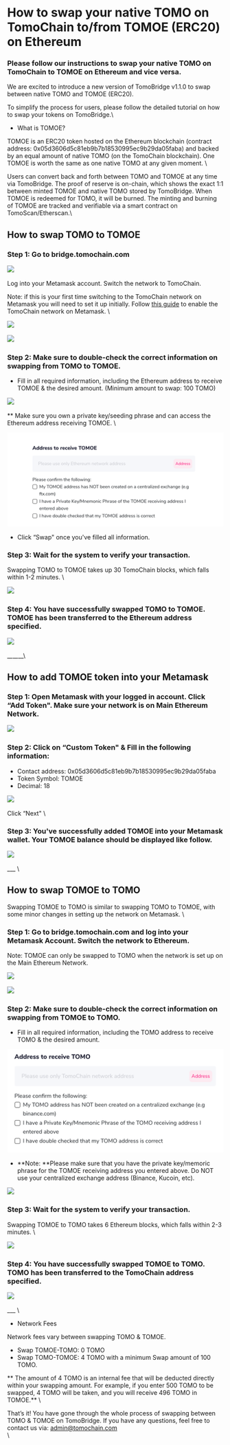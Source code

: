 # How to swap your native TOMO on TomoChain to/from TOMOE (ERC20) on Ethereum

### Please follow our instructions to swap your native TOMO on TomoChain to TOMOE on Ethereum and vice versa. 

We are excited to introduce a new version of TomoBridge v1.1.0 to swap between native TOMO and TOMOE (ERC20). 

To simplify the process for users, please follow the detailed tutorial on how to swap your tokens on TomoBridge.\


* What is TOMOE?

TOMOE is an ERC20 token hosted on the Ethereum blockchain (contract address: 0x05d3606d5c81eb9b7b18530995ec9b29da05faba) and backed by an equal amount of native TOMO (on the TomoChain blockchain). One TOMOE is worth the same as one native TOMO at any given moment. \


Users can convert back and forth between TOMO and TOMOE at any time via TomoBridge. The proof of reserve is on-chain, which shows the exact 1:1 between minted TOMOE and native TOMO stored by TomoBridge. When TOMOE is redeemed for TOMO, it will be burned. The minting and burning of TOMOE are tracked and verifiable via a smart contract on TomoScan/Etherscan.\


## How to swap TOMO to TOMOE

### Step 1: Go to bridge.tomochain.com 

![](https://lh3.googleusercontent.com/Y3Cx4DQbiqdgqW3F4YKPqd39MFLeJ01i5Dy64War7sfATuDvEuslhT1uXDJ89pa7M7d5i5NloGlwR0rmg45cTjgprn9l9deqEn6a9AXT3qNpmz_q3tWLEkOKKp2ljnRbkTLQin5n)

Log into your Metamask account. Switch the network to TomoChain. 

Note: if this is your first time switching to the TomoChain network on Metamask you will need to set it up initially. Follow [this guide](https://docs.tomochain.com/general/how-to-connect-to-tomochain-network/metamask) to enable the TomoChain network on Metamask. \


![](https://lh5.googleusercontent.com/njLdwcgDxhVmwJkymQOGRxLZ0LxtchjRsvU3Eb1SJHTC6HPrlvJyrZCZYWBQ6JKO8UgdHJXafTAwVRhmYp0mRbKy41COQ9Se7\_Y-aNNvgZ03PNaSoQb5Qx_JUXhWp_iQfIdWRzG3)

![](https://lh5.googleusercontent.com/W28ZS3KDdRvyBOU4cjxwFF0XB85mNkMJunyD7DmSpoP3julAhgRzesndX4L8i07OBDzPtazMnOKC4l56xPYIFcL9Eeh6N7XYYab_shZyT1BQpXpmov3p6cJLr1YKK_pqakatNPXa)

### Step 2: Make sure to double-check the correct information on swapping from TOMO to TOMOE. 

* Fill in all required information, including the Ethereum address to receive TOMOE & the desired amount. (Minimum amount to swap: 100 TOMO) 

![](https://lh3.googleusercontent.com/J9H6fJYrNlG7wL8GdRb1G90jbMLcUVGM1\_3VdiU58sM309AFgTTN0WyuFpFjIiTU2-bzqKbR0bl155rAo8Xh0ikwhgou6isQLaSI029rBfDO-Q53GxvoVq86X38iZwADsapDsatN)

\*\* Make sure you own a private key/seeding phrase and can access the Ethereum address receiving TOMOE. \


![](../../../.gitbook/assets/screen-shot-2020-10-01-at-4.50.46-pm.png)

* Click “Swap" once you've filled all information. 

### Step 3: Wait for the system to verify your transaction. 

Swapping TOMO to TOMOE takes up 30 TomoChain blocks, which falls within 1-2 minutes. \


![](https://lh4.googleusercontent.com/7bbOPIx-miarZnb5Nod9Nxr7j3zyJODyVbor53Rvl9K2UV24l0H9ya_EIoA63Q3Br1I4OYNmSiaDrdLDEf3o7Br\_6rYDLa4KbISYoAgPexKTcwSLqF0YJHOvx3FE83bN9gUCw7GB)

### Step 4: You have successfully swapped TOMO to TOMOE. TOMOE has been transferred to the Ethereum address specified. 

![](https://lh6.googleusercontent.com/Ytywdysd\_0cfNgjMRzXUlRztOAoITjocsqUv5XB1t4MQwNgVTd2570IerhXNLyxzA\_1KBZym_lL6dOr\_35oi80YffsVE6aa4IzWogpHiJUVQXho8Vk52RdvvKJi3Z3TONYHNfp73)

\__\__\__\__\__\


## How to add TOMOE token into your Metamask 

### Step 1: Open Metamask with your logged in account. Click “Add Token". Make sure your network is on Main Ethereum Network. 

![](https://lh5.googleusercontent.com/vCt1UWVEB60WQgIbo-cvjzvk0ee-e8N7uxmegsvZ9emrAzIfmI90sBTOUgGSFc9v1CkOaDGv7VQY4TObO5Vgckqi0DnvOJH9tkLaYbqHnEp1OOoF2t-OI1RefXswnjG-kp_yvtjA)

### Step 2: Click on “Custom Token" & Fill in the following information: 

* Contact address: 0x05d3606d5c81eb9b7b18530995ec9b29da05faba
* Token Symbol: TOMOE
* Decimal: 18 

![](https://lh3.googleusercontent.com/f\_7cT8juZORzvUmbplo7fsvMnJav2\_3puqCrJKyfUfC52kkEaiX7PmQAgBXofwafBuBbZD5cgq_OldVLAShOlL4sc1zvnWpezl51aGnzggJeRCTyKk9Ktfyp8Z82wA4pKqqaiZ9O)

Click “Next" \


### Step 3: You've successfully added TOMOE into your Metamask wallet. Your TOMOE balance should be displayed like follow. 

![](https://lh5.googleusercontent.com/CFCcZBWoTMsAP5uCNEZYZhiiw_QATzNhjkBczeCQpYcnlVY8DMF-qHuSX0bNfRsW4GarPFaHuwhe00lNsU0H63ANPvJcZF3Q4fLE2F4ChPAsvYoBArhSlCTf99vqvg62nzoNfiJX)

\__\_ \


## How to swap TOMOE to TOMO

Swapping TOMOE to TOMO is similar to swapping TOMO to TOMOE, with some minor changes in setting up the network on Metamask. \


### Step 1: Go to bridge.tomochain.com and log into your Metamask Account. Switch the network to Ethereum. 

Note: TOMOE can only be swapped to TOMO when the network is set up on the Main Ethereum Network.

![](https://lh5.googleusercontent.com/N6WMOfUZlj5FVKw_lOf_pA8Dcru0uIQkwI-Vl1TZ05OSYt4ra_fODAm5JldfZfmKKiv8HHmi4b2PHtzuJhQ6lG4hpapfVOytdeHlalsC6U1zfuK1GO2UT9jdtGgxmoDNuMK6wrSF)

![](https://lh3.googleusercontent.com/De1GDzv3koBWGa4c2FcK9I1Sb3Kxy5ZX7WS3n4zB9NWtYpJtba\_-L7YQCPaBraIQxL6uCefTeoc0tvdrrnYuQj07-q1qM_Ie6xG3Gv3Y6U0pXjfyMvbbMgnnXihO0mPyDk4vBmyq)

### Step 2: Make sure to double-check the correct information on swapping from TOMOE to TOMO. 

* Fill in all required information, including the TOMO address to receive TOMO & the desired amount.

![](../../../.gitbook/assets/screen-shot-2020-10-01-at-4.59.40-pm.png)

* **Note: **Please make sure that you have the private key/memoric phrase for the TOMOE receiving address you entered above. Do NOT use your centralized exchange address (Binance, Kucoin, etc).

![](https://lh4.googleusercontent.com/oKQyXIWH0sm0WPcw5Y37BgYHhdfc16nwSAVwANJmcocEMlM2qjRjOCrbFoHBsvjEs2cWlaFmGgHyt6Ss3qAGIbhix7nb6OsM7nmqSZLJOdg8RL7mMRnAdux_rhwRuKkgB5GT2qwJ)

### Step 3: Wait for the system to verify your transaction. 

Swapping TOMOE to TOMO takes 6 Ethereum blocks, which falls within 2-3 minutes. \


![](https://lh6.googleusercontent.com/SWKSrB9clwTkf9uR-itSyHQflwCOseTa5TE6XGPpy5JhvuEozFUabaD5l6UZ4SKMXPoVi7ZrcRvP3d8snOIjy8CaSRyPrxJzYLL_h68pM7uxDzYwzREYkSafSGoHj_EuSvNAVCq\_)

### Step 4: You have successfully swapped TOMOE to TOMO. TOMO has been transferred to the TomoChain address specified. 

![](https://lh4.googleusercontent.com/Ih6yPqwlbJ8FNUyNrQvzrkondVkXC8js6G0kpBSQebaSLREXrWtGUYLATo4RMBDQ466-lFjQT3WgxDvhKjaeHCJ5WTpTjIaY-cirhi-OCwG7Yub_jUb0KmD21lsTfmCddzVDbgWH)

\__\_ \


* Network Fees 

Network fees vary between swapping TOMO & TOMOE. 

* Swap TOMOE-TOMO: 0 TOMO
* Swap TOMO-TOMOE: 4 TOMO with a minimum Swap amount of 100 TOMO.

\*\* The amount of 4 TOMO is an internal fee that will be deducted directly within your swapping amount. For example, if you enter 500 TOMO to be swapped, 4 TOMO will be taken, and you will receive 496 TOMO in TOMOE.\*\* \


That’s it! You have gone through the whole process of swapping between TOMO & TOMOE on TomoBridge. If you have any questions, feel free to contact us via: admin@tomochain.com \
\
